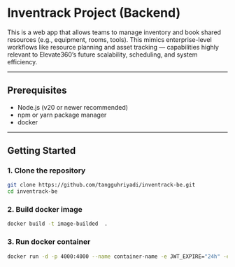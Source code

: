 # Inventrack Project (Backend)

This is a web app that allows teams to manage inventory and book shared resources (e.g., equipment, 
rooms, tools). This mimics enterprise-level workflows like resource planning and asset tracking — capabilities 
highly relevant to Elevate360’s future scalability, scheduling, and system efficiency.

---

## Prerequisites

- Node.js (v20 or newer recommended)
- npm or yarn package manager
- docker

---

## Getting Started

### 1. Clone the repository

```bash
git clone https://github.com/tangguhriyadi/inventrack-be.git
cd inventrack-be
```

### 2. Build docker image
```bash
docker build -t image-builded  .
```

### 3. Run docker container
```bash
docker run -d -p 4000:4000 --name container-name -e JWT_EXPIRE="24h" -e JWT_SECRET="291263dd314b9d5c48402678a4f9d6f799846fe773a1ced6e28b2432f0147051"  -e NODE_ENV="production"  -e PORT="4000"  -e SALT_ROUND="10" -e DATABASE_URL="postgresql://postgres.yqwkcvcutagrzbvtsqye:Stronghold2%40@aws-0-ap-southeast-1.pooler.supabase.com:5432/postgres" -e FRONTEND_URL="https://inventrack-fe.vercel.app" image-builded
```
